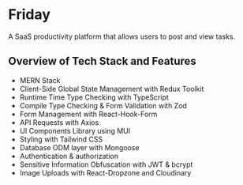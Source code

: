 # Friday

A SaaS productivity platform that allows users to post and view tasks.

## Overview of Tech Stack and Features

- MERN Stack
- Client-Side Global State Management with Redux Toolkit
- Runtime Time Type Checking with TypeScript
- Compile Type Checking & Form Validation with Zod
- Form Management with React-Hook-Form
- API Requests with Axios
- UI Components Library using MUI
- Styling with Tailwind CSS
- Database ODM layer with Mongoose
- Authentication & authorization
- Sensitive Information Obfuscation with JWT & bcrypt
- Image Uploads with React-Dropzone and Cloudinary

